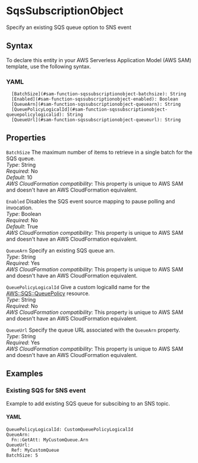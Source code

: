 # SqsSubscriptionObject<a name="sam-property-function-sqssubscriptionobject"></a>

Specify an existing SQS queue option to SNS event

## Syntax<a name="sam-property-function-sqssubscriptionobject-syntax"></a>

To declare this entity in your AWS Serverless Application Model \(AWS SAM\) template, use the following syntax\.

### YAML<a name="sam-property-function-sqssubscriptionobject-syntax.yaml"></a>

```
  [BatchSize](#sam-function-sqssubscriptionobject-batchsize): String
  [Enabled](#sam-function-sqssubscriptionobject-enabled): Boolean
  [QueueArn](#sam-function-sqssubscriptionobject-queuearn): String
  [QueuePolicyLogicalId](#sam-function-sqssubscriptionobject-queuepolicylogicalid): String
  [QueueUrl](#sam-function-sqssubscriptionobject-queueurl): String
```

## Properties<a name="sam-property-function-sqssubscriptionobject-properties"></a>

 `BatchSize`   <a name="sam-function-sqssubscriptionobject-batchsize"></a>
The maximum number of items to retrieve in a single batch for the SQS queue\.  
*Type*: String  
*Required*: No  
*Default*: 10  
*AWS CloudFormation compatibility*: This property is unique to AWS SAM and doesn't have an AWS CloudFormation equivalent\.

 `Enabled`   <a name="sam-function-sqssubscriptionobject-enabled"></a>
Disables the SQS event source mapping to pause polling and invocation\.  
*Type*: Boolean  
*Required*: No  
*Default*: True  
*AWS CloudFormation compatibility*: This property is unique to AWS SAM and doesn't have an AWS CloudFormation equivalent\.

 `QueueArn`   <a name="sam-function-sqssubscriptionobject-queuearn"></a>
Specify an existing SQS queue arn\.  
*Type*: String  
*Required*: Yes  
*AWS CloudFormation compatibility*: This property is unique to AWS SAM and doesn't have an AWS CloudFormation equivalent\.

 `QueuePolicyLogicalId`   <a name="sam-function-sqssubscriptionobject-queuepolicylogicalid"></a>
Give a custom logicalId name for the [AWS::SQS::QueuePolicy](https://docs.aws.amazon.com/AWSCloudFormation/latest/UserGuide/aws-properties-sqs-policy.html) resource\.  
*Type*: String  
*Required*: No  
*AWS CloudFormation compatibility*: This property is unique to AWS SAM and doesn't have an AWS CloudFormation equivalent\.

 `QueueUrl`   <a name="sam-function-sqssubscriptionobject-queueurl"></a>
Specify the queue URL associated with the `QueueArn` property\.  
*Type*: String  
*Required*: Yes  
*AWS CloudFormation compatibility*: This property is unique to AWS SAM and doesn't have an AWS CloudFormation equivalent\.

## Examples<a name="sam-property-function-sqssubscriptionobject--examples"></a>

### Existing SQS for SNS event<a name="sam-property-function-sqssubscriptionobject--examples--existing-sqs-for-sns-event"></a>

Example to add existing SQS queue for subscibing to an SNS topic\.

#### YAML<a name="sam-property-function-sqssubscriptionobject--examples--existing-sqs-for-sns-event--yaml"></a>

```
QueuePolicyLogicalId: CustomQueuePolicyLogicalId
QueueArn:
  Fn::GetAtt: MyCustomQueue.Arn
QueueUrl:
  Ref: MyCustomQueue
BatchSize: 5
```